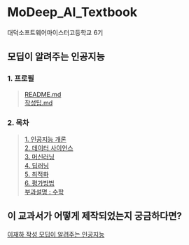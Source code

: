 # MoDeep_AI_Textbook
대덕소프트웨어마이스터고등학교 6기

## 모딥이 알려주는 인공지능
### 1. 프로필
> [README.md](https://github.com/MoDeep/MoDeep_AI_Textbook/blob/main/1.%20프로필/README.md)  
> [작성팁.md](https://github.com/MoDeep/MoDeep_AI_Textbook/blob/main/1.%20프로필/작성팁.md)

### 2. 목차
> [1. 인공지능 개론](https://github.com/MoDeep/MoDeep_AI_Textbook/blob/main/2.%20목차/인공지능_개론.md)  
> [2. 데이터 사이언스](https://github.com/MoDeep/MoDeep_AI_Textbook/blob/main/2.%20목차/데이터사이언스.md)  
> [3. 머신러닝](https://github.com/MoDeep/MoDeep_AI_Textbook/blob/main/2.%20목차/머신러닝.md)  
> [4. 딥러닝](https://github.com/MoDeep/MoDeep_AI_Textbook/blob/main/2.%20목차/딥러닝.md)  
> [5. 최적화](https://github.com/MoDeep/MoDeep_AI_Textbook/blob/main/2.%20목차/최적화.md)  
> [6. 평가방법](https://github.com/MoDeep/MoDeep_AI_Textbook/blob/main/2.%20목차/평가방법.md)  
> [부과설명 : 수학](https://github.com/MoDeep/MoDeep_AI_Textbook/blob/main/2.%20목차/수학.md)  

## 이 교과서가 어떻게 제작되었는지 궁금하다면?
[이재하 작성 모딥이 알려주는 인공지능](https://velog.io/@taki0412/series/모딥이-알려주는-인공지능)
